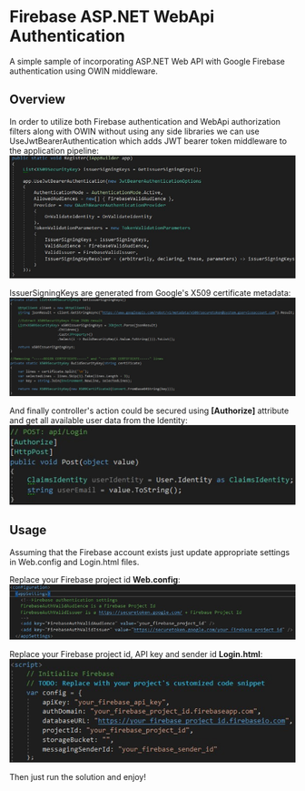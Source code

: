 # Firebase ASP.NET WebApi Authentication

A simple sample of incorporating ASP.NET Web API with Google Firebase authentication using OWIN middleware.

## Overview
In order to utilize both Firebase authentication and WebApi authorization filters along with OWIN without using any side libraries we can use UseJwtBearerAuthentication which adds JWT bearer token middleware to the application pipeline:
![](https://github.com/PavelDumin/firebase-webapi-auth/blob/master/Docs/Media/JwtBearerAuthentication.jpg)

IssuerSigningKeys are generated from Google's X509 certificate metadata:
![](https://github.com/PavelDumin/firebase-webapi-auth/blob/master/Docs/Media/X509IssuerSigningKeys.jpg)

And finally controller's action could be secured using **[Authorize]** attribute and get all available user data from the Identity:
![](https://github.com/PavelDumin/firebase-webapi-auth/blob/master/Docs/Media/SecuredController.jpg)

## Usage
Assuming that the Firebase account exists just update appropriate settings in Web.config and Login.html files.

Replace your Firebase project id **Web.config**:
![](https://github.com/PavelDumin/firebase-webapi-auth/blob/master/Docs/Media/WebConfigSettings.jpg)

Replace your Firebase project id, API key and sender id **Login.html**:
![](https://github.com/PavelDumin/firebase-webapi-auth/blob/master/Docs/Media/LoginHtmlSettings.jpg)

Then just run the solution and enjoy!
